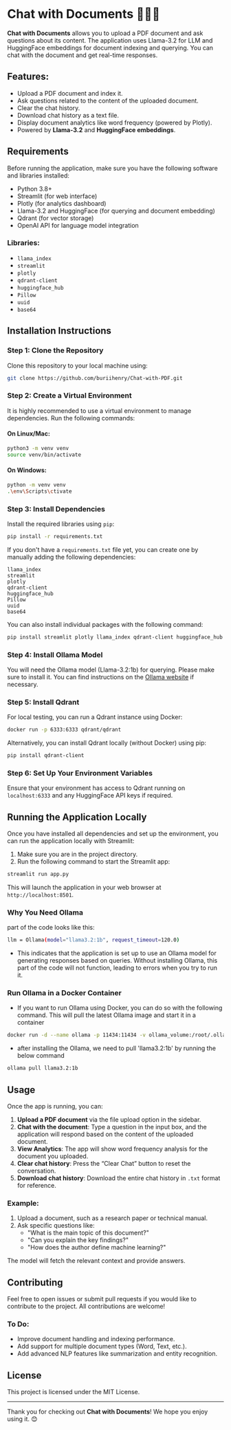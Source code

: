 
# Chat with Documents 🧑‍💻🤖

**Chat with Documents** allows you to upload a PDF document and ask questions about its content. The application uses Llama-3.2 for LLM and HuggingFace embeddings for document indexing and querying. You can chat with the document and get real-time responses.

## Features:
- Upload a PDF document and index it.
- Ask questions related to the content of the uploaded document.
- Clear the chat history.
- Download chat history as a text file.
- Display document analytics like word frequency (powered by Plotly).
- Powered by **Llama-3.2** and **HuggingFace embeddings**.

## Requirements

Before running the application, make sure you have the following software and libraries installed:

- Python 3.8+
- Streamlit (for web interface)
- Plotly (for analytics dashboard)
- Llama-3.2 and HuggingFace (for querying and document embedding)
- Qdrant (for vector storage)
- OpenAI API for language model integration

### Libraries:
- `llama_index`
- `streamlit`
- `plotly`
- `qdrant-client`
- `huggingface_hub`
- `Pillow`
- `uuid`
- `base64`

## Installation Instructions

### Step 1: Clone the Repository

Clone this repository to your local machine using:

```bash
git clone https://github.com/buriihenry/Chat-with-PDF.git
```

### Step 2: Create a Virtual Environment

It is highly recommended to use a virtual environment to manage dependencies. Run the following commands:

#### On Linux/Mac:
```bash
python3 -m venv venv
source venv/bin/activate
```

#### On Windows:
```bash
python -m venv venv
.\env\Scripts\ctivate
```

### Step 3: Install Dependencies

Install the required libraries using `pip`:

```bash
pip install -r requirements.txt
```

If you don't have a `requirements.txt` file yet, you can create one by manually adding the following dependencies:

```
llama_index
streamlit
plotly
qdrant-client
huggingface_hub
Pillow
uuid
base64
```

You can also install individual packages with the following command:

```bash
pip install streamlit plotly llama_index qdrant-client huggingface_hub Pillow
```

### Step 4: Install Ollama Model

You will need the Ollama model (Llama-3.2:1b) for querying. Please make sure to install it. You can find instructions on the [Ollama website](https://ollama.com) if necessary.

### Step 5: Install Qdrant

For local testing, you can run a Qdrant instance using Docker:

```bash
docker run -p 6333:6333 qdrant/qdrant
```

Alternatively, you can install Qdrant locally (without Docker) using pip:

```bash
pip install qdrant-client
```

### Step 6: Set Up Your Environment Variables

Ensure that your environment has access to Qdrant running on `localhost:6333` and any HuggingFace API keys if required.

## Running the Application Locally

Once you have installed all dependencies and set up the environment, you can run the application locally with Streamlit:

1. Make sure you are in the project directory.
2. Run the following command to start the Streamlit app:

```bash
streamlit run app.py
```

This will launch the application in your web browser at `http://localhost:8501`.


### Why You Need Ollama
part of the code looks like this:

```bash
llm = Ollama(model="llama3.2:1b", request_timeout=120.0)
```
- This indicates that the application is set up to use an Ollama model for generating responses based on queries. Without installing Ollama, this part of the code will not function, leading to errors when you try to run it.

### Run Ollama in a Docker Container

- If you want to run Ollama using Docker, you can do so with the following command. This will pull the latest Ollama image and start it in a container

```bash
docker run -d --name ollama -p 11434:11434 -v ollama_volume:/root/.ollama ollama/ollama:latest
```
- after installing the Ollama, we need to pull 'llama3.2:1b' by running the below command

```bash
ollama pull llama3.2:1b
```

## Usage

Once the app is running, you can:

1. **Upload a PDF document** via the file upload option in the sidebar.
2. **Chat with the document**: Type a question in the input box, and the application will respond based on the content of the uploaded document.
3. **View Analytics**: The app will show word frequency analysis for the document you uploaded.
4. **Clear chat history**: Press the “Clear Chat” button to reset the conversation.
5. **Download chat history**: Download the entire chat history in `.txt` format for reference.

### Example:
1. Upload a document, such as a research paper or technical manual.
2. Ask specific questions like:
   - "What is the main topic of this document?"
   - "Can you explain the key findings?"
   - "How does the author define machine learning?"

The model will fetch the relevant context and provide answers.

## Contributing

Feel free to open issues or submit pull requests if you would like to contribute to the project. All contributions are welcome!

### To Do:
- Improve document handling and indexing performance.
- Add support for multiple document types (Word, Text, etc.).
- Add advanced NLP features like summarization and entity recognition.

## License

This project is licensed under the MIT License.

---

Thank you for checking out **Chat with Documents**! We hope you enjoy using it. 😊